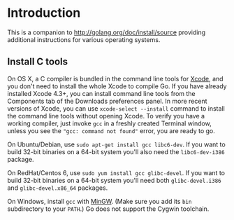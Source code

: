 # Introduction

This is a companion to http://golang.org/doc/install/source providing additional instructions for various operating systems.

## Install C tools

On OS X, a C compiler is bundled in the command line tools for
[Xcode](http://developer.apple.com/Xcode/),
and you don't need to install the whole Xcode to compile Go.
If you have already installed Xcode 4.3+, you can install command
line tools from the Components tab of the Downloads preferences panel.
In more recent versions of Xcode, you can use ` xcode-select --install `
command to install the command line tools without opening Xcode.
To verify you have a working compiler, just invoke ` gcc `
in a freshly created Terminal window, unless you see the
` "gcc: command not found" ` error, you are ready to go.

On Ubuntu/Debian, use ` sudo apt-get install gcc libc6-dev `.
If you want to build 32-bit binaries on a 64-bit system you'll also need the ` libc6-dev-i386 ` package.

On RedHat/Centos 6, use ` sudo yum install gcc glibc-devel `.
If you want to build 32-bit binaries on a 64-bit system you'll need both
` glibc-devel.i386 ` and ` glibc-devel.x86_64 ` packages.

On Windows, install ` gcc ` with
[MinGW](http://www.mingw.org/).
(Make sure you add its ` bin ` subdirectory to your ` PATH `.) Go does not support the Cygwin toolchain.